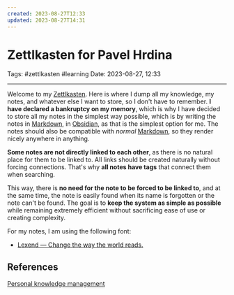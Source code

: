 ```yaml
---
created: 2023-08-27T12:33
updated: 2023-08-27T14:31
---
```

# Zettlkasten for Pavel Hrdina

Tags: #zettlkasten #learning 
Date: 2023-08-27, 12:33

---

Welcome to my [Zettlkasten](Zettlkasten.md). Here is where I dump all my knowledge, my notes, and whatever else I want to store, so I don't have to remember. **I have declared a bankruptcy on my memory**, which is why I have decided to store all my notes in the simplest way possible, which is by writing the notes in [Markdown](Markdown), in [Obsidian](Obsidian), as that is the simplest option for me. The notes should also be compatible with _normal_ [Markdown](Markdown), so they render nicely anywhere in anything.   

**Some notes are not directly linked to each other**, as there is no natural place for them to be linked to. All links should be created naturally without forcing connections. That's why **all notes have tags** that connect them when searching. 

This way, there is **no need for the note to be forced to be linked to**, and at the same time, the note is easily found when its name is forgotten or the note can't be found. The goal is to **keep the system as simple as possible** while remaining extremely efficient without sacrificing ease of use or creating complexity. 

For my notes, I am using the following font:

- [Lexend — Change the way the world reads.](https://www.lexend.com/)

## References

[Personal knowledge management](./SLIP-BOX/Personal%20knowledge%20management.md)


